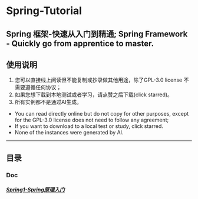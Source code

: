 # Spring-Tutorial

## Spring 框架-快速从入门到精通; Spring Framework - Quickly go from apprentice to master.

## 使用说明

1. 您可以直接线上阅读但不能复制或抄录做其他用途，除了GPL-3.0 license 不需要遵循任何协议；
2. 如果您想下载到本地测试或者学习，请点赞之后下载(click starred)。
3. 所有实例都不是通过AI生成。

* You can read directly online but do not copy for other purposes, except for the GPL-3.0 license does not need to follow any agreement;
* If you want to download to a local test or study, click starred.
* None of the instances were generated by AI.

---

## 目录

### Doc

##### [Spring1-Spring原理入门](doc/Spring1-Spring原理入门.md)
